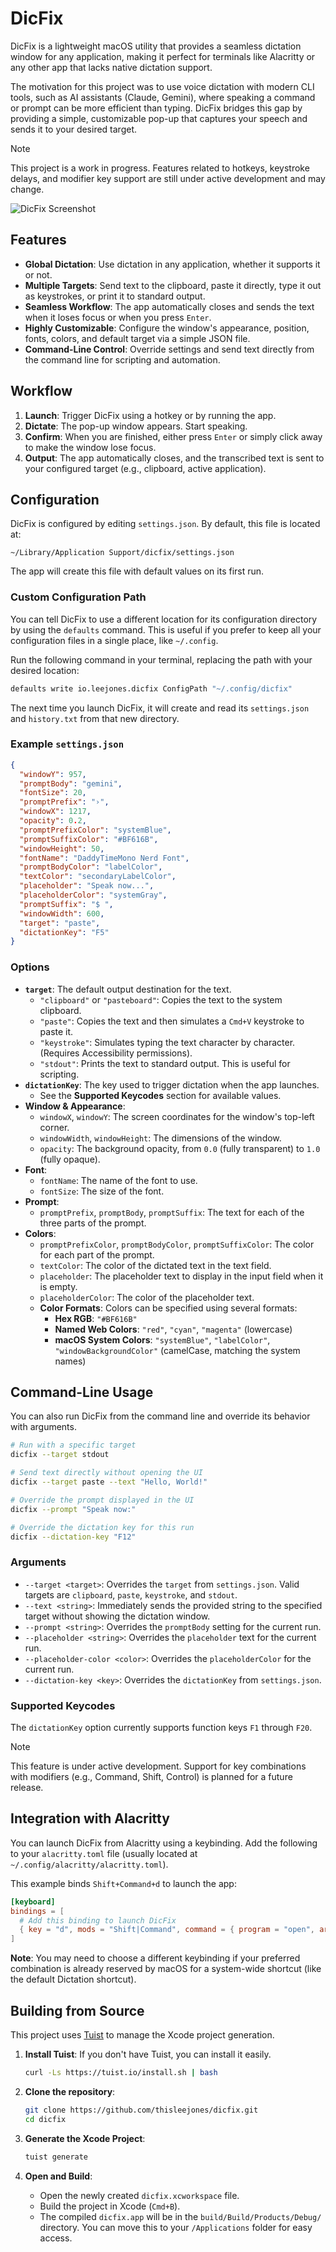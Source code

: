 # DicFix

DicFix is a lightweight macOS utility that provides a seamless dictation window for any application, making it perfect for terminals like Alacritty or any other app that lacks native dictation support.

The motivation for this project was to use voice dictation with modern CLI tools, such as AI assistants (Claude, Gemini), where speaking a command or prompt can be more efficient than typing. DicFix bridges this gap by providing a simple, customizable pop-up that captures your speech and sends it to your desired target.

> [!NOTE]
> This project is a work in progress. Features related to hotkeys, keystroke delays, and modifier key support are still under active development and may change.

![DicFix Screenshot](screenshot.png)

## Features

-   **Global Dictation**: Use dictation in any application, whether it supports it or not.
-   **Multiple Targets**: Send text to the clipboard, paste it directly, type it out as keystrokes, or print it to standard output.
-   **Seamless Workflow**: The app automatically closes and sends the text when it loses focus or when you press `Enter`.
-   **Highly Customizable**: Configure the window's appearance, position, fonts, colors, and default target via a simple JSON file.
-   **Command-Line Control**: Override settings and send text directly from the command line for scripting and automation.

## Workflow

1.  **Launch**: Trigger DicFix using a hotkey or by running the app.
2.  **Dictate**: The pop-up window appears. Start speaking.
3.  **Confirm**: When you are finished, either press `Enter` or simply click away to make the window lose focus.
4.  **Output**: The app automatically closes, and the transcribed text is sent to your configured target (e.g., clipboard, active application).

## Configuration

DicFix is configured by editing `settings.json`. By default, this file is located at:

`~/Library/Application Support/dicfix/settings.json`

The app will create this file with default values on its first run.

### Custom Configuration Path

You can tell DicFix to use a different location for its configuration directory by using the `defaults` command. This is useful if you prefer to keep all your configuration files in a single place, like `~/.config`.

Run the following command in your terminal, replacing the path with your desired location:

```bash
defaults write io.leejones.dicfix ConfigPath "~/.config/dicfix"
```

The next time you launch DicFix, it will create and read its `settings.json` and `history.txt` from that new directory.

### Example `settings.json`

```json
{
  "windowY": 957,
  "promptBody": "gemini",
  "fontSize": 20,
  "promptPrefix": "›",
  "windowX": 1217,
  "opacity": 0.2,
  "promptPrefixColor": "systemBlue",
  "promptSuffixColor": "#BF616B",
  "windowHeight": 50,
  "fontName": "DaddyTimeMono Nerd Font",
  "promptBodyColor": "labelColor",
  "textColor": "secondaryLabelColor",
  "placeholder": "Speak now...",
  "placeholderColor": "systemGray",
  "promptSuffix": "$ ",
  "windowWidth": 600,
  "target": "paste",
  "dictationKey": "F5"
}
```

### Options

-   **`target`**: The default output destination for the text.
    -   `"clipboard"` or `"pasteboard"`: Copies the text to the system clipboard.
    -   `"paste"`: Copies the text and then simulates a `Cmd+V` keystroke to paste it.
    -   `"keystroke"`: Simulates typing the text character by character. (Requires Accessibility permissions).
    -   `"stdout"`: Prints the text to standard output. This is useful for scripting.
-   **`dictationKey`**: The key used to trigger dictation when the app launches.
    -   See the **Supported Keycodes** section for available values.
-   **Window & Appearance**:
    -   `windowX`, `windowY`: The screen coordinates for the window's top-left corner.
    -   `windowWidth`, `windowHeight`: The dimensions of the window.
    -   `opacity`: The background opacity, from `0.0` (fully transparent) to `1.0` (fully opaque).
-   **Font**:
    -   `fontName`: The name of the font to use.
    -   `fontSize`: The size of the font.
-   **Prompt**:
    -   `promptPrefix`, `promptBody`, `promptSuffix`: The text for each of the three parts of the prompt.
-   **Colors**:
    -   `promptPrefixColor`, `promptBodyColor`, `promptSuffixColor`: The color for each part of the prompt.
    -   `textColor`: The color of the dictated text in the text field.
    -   `placeholder`: The placeholder text to display in the input field when it is empty.
    -   `placeholderColor`: The color of the placeholder text.
    -   **Color Formats**: Colors can be specified using several formats:
        -   **Hex RGB**: `"#BF616B"`
        -   **Named Web Colors**: `"red"`, `"cyan"`, `"magenta"` (lowercase)
        -   **macOS System Colors**: `"systemBlue"`, `"labelColor"`, `"windowBackgroundColor"` (camelCase, matching the system names)

## Command-Line Usage

You can also run DicFix from the command line and override its behavior with arguments.

```bash
# Run with a specific target
dicfix --target stdout

# Send text directly without opening the UI
dicfix --target paste --text "Hello, World!"

# Override the prompt displayed in the UI
dicfix --prompt "Speak now:"

# Override the dictation key for this run
dicfix --dictation-key "F12"
```

### Arguments

-   `--target <target>`: Overrides the `target` from `settings.json`. Valid targets are `clipboard`, `paste`, `keystroke`, and `stdout`.
-   `--text <string>`: Immediately sends the provided string to the specified target without showing the dictation window.
-   `--prompt <string>`: Overrides the `promptBody` setting for the current run.
-   `--placeholder <string>`: Overrides the `placeholder` text for the current run.
-   `--placeholder-color <color>`: Overrides the `placeholderColor` for the current run.
-   `--dictation-key <key>`: Overrides the `dictationKey` from `settings.json`.

### Supported Keycodes

The `dictationKey` option currently supports function keys `F1` through `F20`.

> [!NOTE]
> This feature is under active development. Support for key combinations with modifiers (e.g., Command, Shift, Control) is planned for a future release.

## Integration with Alacritty

You can launch DicFix from Alacritty using a keybinding. Add the following to your `alacritty.toml` file (usually located at `~/.config/alacritty/alacritty.toml`).

This example binds `Shift+Command+d` to launch the app:

```toml
[keyboard]
bindings = [
  # Add this binding to launch DicFix
  { key = "d", mods = "Shift|Command", command = { program = "open", args = ["-a", "dicfix"] } }
]
```

**Note**: You may need to choose a different keybinding if your preferred combination is already reserved by macOS for a system-wide shortcut (like the default Dictation shortcut).

## Building from Source

This project uses [Tuist](https://tuist.io) to manage the Xcode project generation.

1.  **Install Tuist**: If you don't have Tuist, you can install it easily.
    ```bash
    curl -Ls https://tuist.io/install.sh | bash
    ```

2.  **Clone the repository**:
    ```bash
    git clone https://github.com/thisleejones/dicfix.git
    cd dicfix
    ```

3.  **Generate the Xcode Project**:
    ```bash
    tuist generate
    ```

4.  **Open and Build**:
    -   Open the newly created `dicfix.xcworkspace` file.
    -   Build the project in Xcode (`Cmd+B`).
    -   The compiled `dicfix.app` will be in the `build/Build/Products/Debug/` directory. You can move this to your `/Applications` folder for easy access.
